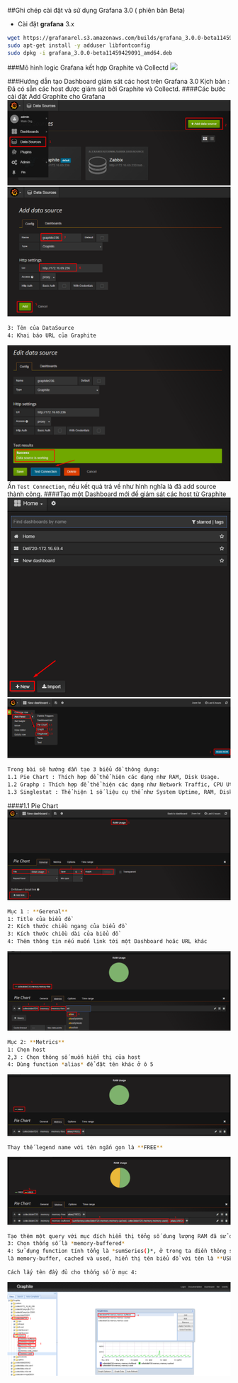 ##Ghi chép cài đặt và sử dụng Grafana 3.0 ( phiên bản Beta)
- Cài đặt **grafana** 3.x
```sh
wget https://grafanarel.s3.amazonaws.com/builds/grafana_3.0.0-beta11459429091_amd64.deb
sudo apt-get install -y adduser libfontconfig
sudo dpkg -i grafana_3.0.0-beta11459429091_amd64.deb
```


###Mô hình logic Grafana kết hợp Graphite và Collectd
<img src="http://i.imgur.com/5GWXWLB.png">

###Hướng dẫn tạo Dashboard giám sát các host trên Grafana 3.0
Kịch bản : Đã có sẵn các host được giám sát bởi Graphite và Collectd.
####Các bước cài đặt
Add Graphite cho Grafana
![graphite](/images/Gra1.png)
![graphite](/images/Gra2.png)
```sh 
3: Tên của DataSource
4: Khai báo URL của Graphite
```
![graphite](/images/Gra3.png)
Ấn `Test Connection`, nếu kết quả trả về như hình nghĩa là đã add source thành công.
####Tạo một Dashboard mới để giám sát các host từ Graphite
![graphite](/images/Gra4.png)
![graphite](/images/Gra5.png)
```sh
Trong bài sẽ hướng dẫn tạo 3 biểu đồ thông dụng:
1.1 Pie Chart : Thích hợp để thể hiện các dạng như RAM, Disk Usage.
1.2 Graphp : Thích hợp để thể hiện các dạng như Network Traffic, CPU Utilization.
1.3 Singlestat : Thể hiện 1 số liệu cụ thể như System Uptime, RAM, Disk Total
```
####1.1 Pie Chart
![graphite](/images/Gra6.png)
```sh
Mục 1 : **Gerenal**
1: Title của biểu đồ
2: Kích thước chiều ngang của biểu đồ
3: Kích thước chiều dài của biểu đồ
4: Thêm thông tin nếu muốn link tới một Dashboard hoăc URL khác
```
![graphite](/images/Gra8.png)
```sh 
Mục 2: **Metrics**
1: Chọn host 
2,3 : Chọn thông số muốn hiển thị của host
4: Dùng function *alias* để đặt tên khác ở ô 5
```
![graphite](/images/Gra9.png)
```sh
Thay thế legend name với tên ngắn gọn là **FREE**
```
![graphite](/images/Gra10.png)
```sh
Tạo thêm một query với mục đích hiển thị tổng số dung lượng RAM đã sử dụng.
3: Chọn thống số là *memory-buffered*
4: Sử dụng function tính tổng là *sumSeries()*, ở trong ta điền thông số *memory-cached, memory-used*, hàm *sumSeries()* sẽ tính tổng 3 thông số
là memory-buffer, cached và used, hiển thị tên biểu đồ với tên là **USED**
```
```sh
Cách lấy tên đầy đủ cho thống số ở mục 4:
```
![graphite](/images/Gra7.png)
